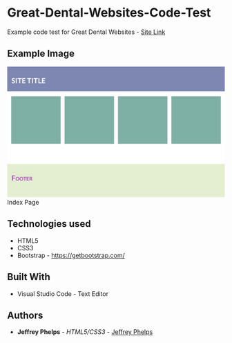 # Great-Dental-Websites-Code-Test
Example code test for Great Dental Websites - [Site Link](https://jeffreyphelps.github.io/Great-Dental-Websites-Code-Test/)

## Example Image

![Screen shot](GDWCodeTest.jpg)
Index Page

## Technologies used
- HTML5
- CSS3
- Bootstrap - https://getbootstrap.com/

## Built With

* Visual Studio Code - Text Editor

## Authors

* **Jeffrey Phelps** - *HTML5/CSS3* - [Jeffrey Phelps](https://github.com/JeffreyPhelps)

